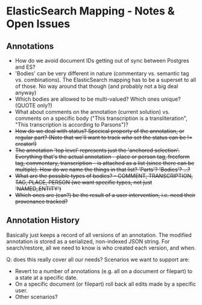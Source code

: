 # ElasticSearch Mapping - Notes & Open Issues

## Annotations

* How do we avoid document IDs getting out of sync between Postgres and ES?
* 'Bodies' can be very different in nature (commentary vs. semantic tag vs. combinations). The
  ElasticSearch mapping has to be a superset to all of those. No way around that though (and
  probably not a big deal anyway)
* Which bodies are allowed to be multi-valued? Which ones unique? (QUOTE only?)
* What about comments on the annotation (current solution) vs. comments on a specific body ("This
  transcription is a transliteration", "This transcription is according to Parsons")?
* ~~How do we deal with status? Specical property of the annotation, or regular part?
  (Note that we'll want to track *who* set the status can be != creator!)~~
* ~~The annotation 'top level' represents just the 'anchored selection'. Everything that's
  the actual annotation - place or person tag, freeform tag, commentary, transcription - is
  attached as a list (since there can be multiple). How do we name the things in that list?
  'Parts'? 'Bodies'? ...?~~
* ~~What are the possible types of bodies? - COMMENT, TRANSCRIPTION, TAG, PLACE, PERSON (we want
  specific types, not just 'NAMED_ENTITY')~~
* ~~Which ones are (can?) be the result of a user intervention, i.e. need their provenance
  tracked?~~

## Annotation History

Basically just keeps a record of all versions of an annotation. The modified annotation
is stored as a serialized, non-indexed JSON string. For search/restore, all we need to
know is who created each version, and when.

Q: does this really cover all our needs? Scenarios we want to support are:

* Revert to a number of annotations (e.g. all on a document or filepart) to a state at
  a specific date.
* On a specific document (or filepart) roll back all edits made by a specific user.
* Other scenarios?
